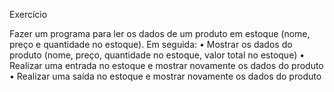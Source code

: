 Exercício

Fazer um programa para ler os dados de um produto em estoque (nome, preço e
quantidade no estoque). 
Em seguida:
• Mostrar os dados do produto (nome, preço, quantidade no estoque, valor total no
estoque)
• Realizar uma entrada no estoque e mostrar novamente os dados do produto
• Realizar uma saída no estoque e mostrar novamente os dados do produto

